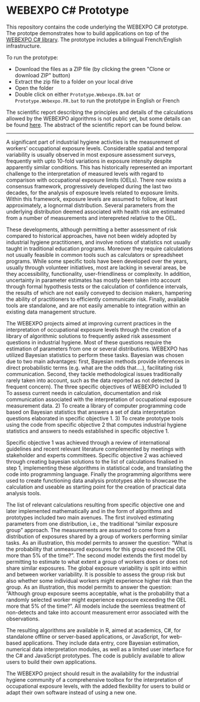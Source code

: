 # WEBEXPO C# Prototype

This repository contains the code underlying the WEBEXPO C# prototype. The prototpe demonstrates how to build applications on top of the [WEBEXPO C# library](https://github.com/webexpo/webexpo_cs_lib). The prototype includes a bilingual French/English infrastructure.

To run the prototype:
- Download the files as a ZIP file (by clicking the green "Clone or download ZIP" button)
- Extract the zip file to a folder on your local drive
- Open the folder
- Double click on either ``Prototype.Webexpo.EN.bat`` or ``Prototype.Webexpo.FR.bat`` to run the prototype in English or French

The scientific report describing the principles and details of the calculations allowed by the WEBEXPO algorithms is not public yet, but some details can be found [here](http://www.expostats.ca/site/en/webexpoen.html). The abstract of the scientific report can be found below.

-----------------------------------------------------------------------------------------------------

A significant part of industrial hygiene activities is the measurement of workers’ occupational exposure levels. Considerable spatial and temporal variability is usually observed in most exposure assessment surveys, frequently with upto 10-fold variations in exposure intensity despite apparently similar conditions. This has historically represented an important challenge to the interpretation of measured levels with regard to comparison with occupational exposure limits (OELs). There now exists a consensus framework, progressively developed during the last two decades, for the analysis of exposure levels related to exposure limits. Within this framework, exposure levels are assumed to follow, at least approximately, a lognormal distribution. Several parameters from the underlying distribution deemed associated with health risk are estimated from a number of measurements and interepreted relative to the OEL. 

These developments, although permitting a better assessment of risk compared to historical approaches, have not been widely adopted by industrial hygiene practitioners, and involve notions of statistics not usually taught in traditional education programs. Moreover they require calculations not usually feasible in common tools such as calculators or spreadsheet programs. While some specific tools have been developed over the years, usually through volunteer initiatives, most are lacking in several areas, be they accessibility, functionality, user-friendliness or complexity. In addition, uncertainty in parameter estimates has mostly been taken into account through formal hypothesis tests or the calculation of confidence intervals, the results of which are not easily conveyed to decision makers, hampering the ability of practitioners to efficiently communicate risk. Finally, available tools are standalone, and are not easily amenable to integration within an existing data management structure.

The WEBEXPO projects aimed at improving current practices in the interpretation of occupational exposure levels through the creation of a library of algorithmic solutions to frequently asked risk assessment questions in industrial hygiene. Most of these questions require the estimation of parameters from one or several distributions. WEBEXPO has utilized Bayesian statistics to perform these tasks.  Bayesian was chosen due to two main advantages: first, Bayesian methods provide inferences in direct probabilistic terms (e.g. what are the odds that….), facilitating risk communication. Second, they tackle methodological issues traditionally rarely taken into account, such as the data reported as not detected (a frequent concern). The three specific objectives of WEBEXPO included 1) To assess current needs in calculation, documentation and risk communication associated with the interpretation of occupational exposure measurement data. 2) To create a library of computer programming code based on Bayesian statistics that answers a set of data interpretation questions elaborated in specific objective 1. 3) To create prototype tools using the code from specific objective 2 that computes industrial hygiene statistics and answers to needs established in specific objective 1.

Specific objective 1 was achieved through a review of international guidelines and recent relevant literature complemented by meetings with stakeholder and experts committees. Specific objective 2 was achieved through creating bayesian solutions to the list of calculations finalised in step 1, implementing these algorithms in statistical code, and translating the code into programming language. Finally the programming algorithms were used to create functioning data analysis prototypes able to showcase the calculation and useable as starting point for the creation of practical data analysis tools.

The list of relevant calculations resulting from specific objective one and later implemented mathematically and in the form of algorithms and prototypes included two main avenues. The first involved estimating parameters from one distribution, i.e., the traditional “similar exposure group” approach. The measurements are assumed to come from a distribution of exposures shared by a group of workers performing similar tasks. As an illustration, this model permits to answer the question: “What is the probability that unmeasured exposures for this group exceed the OEL more than 5% of the time?”. The second model extends the first model by permitting to estimate to what extent a group of workers does or does not share similar exposures. The global exposure variability is split into within and between worker variability. It is possible to assess the group risk but also whether some individual workers might experience higher risk than the group. As an illustration, this model permits to answer the question: “Although group exposure seems acceptable, what is the probability that a randomly selected worker might experience exposure exceeding the OEL more that 5% of the time?”. All models include the seemless treatment of non-detects and take into account measurement error associated with the observations. 

The resulting algorithms are available in R, aimed at academics, C#, for standalone offline or server-based applications, or JavaScript, for web-based applications. They include data entry, core Bayesian estimation, numerical data interpretation modules, as well as a limited user interface for the C# and JavaScript prototypes. The code is publicly available to allow users to build their own applications.

The WEBEXPO project should result in the availability for the industrial hygiene community of a comprehensive toolbox for the interpretation of occupational exposure levels, with the added flexibility for users to build or adapt their own software instead of using a new one.


